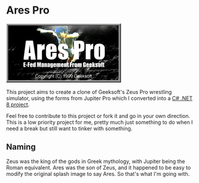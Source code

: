 # Ares Pro

![Ares Pro Splash](AresPro.WinFormsUi/Resources/splash.png)

This project aims to create a clone of Geeksoft's Zeus Pro wrestling simulator, using the forms from Jupiter Pro which I converted into a [C# .NET 8 project](https://github.com/63BeetleSmurf/zeus_pro_forms).

Feel free to contribute to this project or fork it and go in your own direction. This is a low priority project for me, pretty much just something to do when I need a break but still want to tinker with something.

## Naming

Zeus was the king of the gods in Greek mythology, with Jupiter being the Roman equivalent. Ares was the son of Zeus, and it happened to be easy to modify the original splash image to say Ares. So that's what I'm going with.
